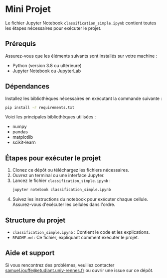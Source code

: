 # Mini Projet

Le fichier Jupyter Notebook `classification_simple.ipynb` contient toutes les étapes nécessaires pour exécuter le projet.

## Prérequis

Assurez-vous que les éléments suivants sont installés sur votre machine :
- Python (version 3.8 ou ultérieure)
- Jupyter Notebook ou JupyterLab

## Dépendances

Installez les bibliothèques nécessaires en exécutant la commande suivante :

```bash
pip install -r requirements.txt
```

Voici les principales bibliothèques utilisées :
- numpy
- pandas
- matplotlib
- scikit-learn

## Étapes pour exécuter le projet

1. Clonez ce dépôt ou téléchargez les fichiers nécessaires.
2. Ouvrez un terminal ou une interface Jupyter.
3. Lancez le fichier `classification_simple.ipynb` :
   ```bash
   jupyter notebook classification_simple.ipynb
   ```
4. Suivez les instructions du notebook pour exécuter chaque cellule. Assurez-vous d'exécuter les cellules dans l'ordre.

## Structure du projet

- `classification_simple.ipynb` : Contient le code et les explications.
- `README.md` : Ce fichier, expliquant comment exécuter le projet.

## Aide et support

  Si vous rencontrez des problèmes, veuillez contacter samuel.jouffe@etudiant.univ-rennes.fr ou  ouvrir une issue sur ce dépôt.
